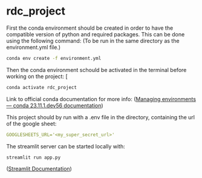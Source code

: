 # rdc_project

First the conda environment should be created in order to have the compatible version of python and required packages. This can be done using the following command: (To be run in the same directory as the environment.yml file.)

```sh
conda env create -f environment.yml
```

Then the conda environment schould be activated in the terminal before working on the project:
[

```sh
conda activate rdc_project
```

Link to official conda documentation for more info:
([Managing environments &#8212; conda 23.11.1.dev56 documentation](https://docs.conda.io/projects/conda/en/latest/user-guide/tasks/manage-environments.html))

This project should by run with a .env file in the directory, containing the url of the google sheet:

```yml
GOOGLESHEETS_URL='<my_super_secret_url>'
```

The streamlit server can be started locally with:

```python
streamlit run app.py
```
([Streamlit Documentation](https://docs.streamlit.io/))